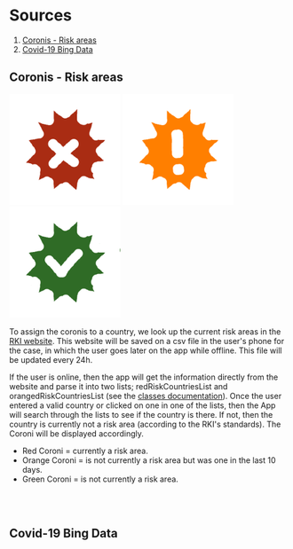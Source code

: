 # Sources

1. [Coronis - Risk areas](sources.md#coronis---risk-areas)
2. [Covid-19 Bing Data](sources.md#covid-19-bing-data)

## Coronis - Risk areas
<img src="../app\src\main\res\drawable\coroni_red.png" width=200px height=200px> <img src="../app\src\main\res\drawable\coroni_orange.png" width=200px height=200px> <img src="../app/src/main/res/drawable/coroni_green.png" width=200px height=200px>
<br>

To assign the coronis to a country, we look up the current risk areas in the [RKI website](https://www.rki.de/DE/Content/InfAZ/N/Neuartiges_Coronavirus/Risikogebiete_neu.html). This website will be saved on a csv file in the user's phone for the case, in which the user goes later on the app while offline. This file will be updated every 24h.

If the user is online, then the app will get the information directly from the website and parse it into two lists; redRiskCountriesList and orangedRiskCountriesList (see the [classes documentation](classes.md#RiskCountriesExtraction)). Once the user entered a valid country or clicked on one in one of the lists, then the App will search through the lists to see if the country is there. If not, then the country is currently not a risk area (according to the RKI's standards). The Coroni will be displayed accordingly.

- Red Coroni = currently a risk area.
- Orange Coroni = is not currently a risk area but was one in the last 10 days.
- Green Coroni = is not currently a risk area.

<br><br>

## Covid-19 Bing Data
